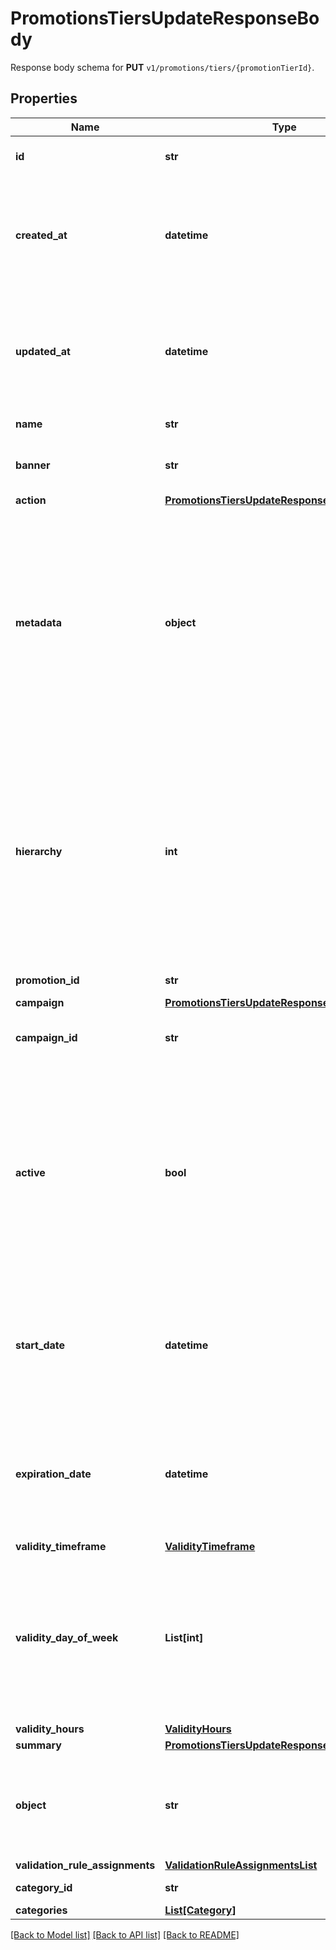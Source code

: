 # PromotionsTiersUpdateResponseBody

Response body schema for **PUT** `v1/promotions/tiers/{promotionTierId}`.

## Properties
Name | Type | Description | Notes
------------ | ------------- | ------------- | -------------
**id** | **str** | Unique promotion tier ID. | [optional] 
**created_at** | **datetime** | Timestamp representing the date and time when the promotion tier was created. The value is shown in the ISO 8601 format. | [optional] 
**updated_at** | **datetime** | Timestamp representing the date and time when the promotion tier was updated. The value is shown in the ISO 8601 format. | [optional] 
**name** | **str** | Name of the promotion tier. | [optional] 
**banner** | **str** | Text to be displayed to your customers on your website. | [optional] 
**action** | [**PromotionsTiersUpdateResponseBodyAction**](PromotionsTiersUpdateResponseBodyAction.md) |  | [optional] 
**metadata** | **object** | The metadata object stores all custom attributes assigned to the promotion tier. A set of key/value pairs that you can attach to a promotion tier object. It can be useful for storing additional information about the promotion tier in a structured format. | [optional] 
**hierarchy** | **int** | The promotions hierarchy defines the order in which the discounts from different tiers will be applied to a customer&#39;s order. If a customer qualifies for discounts from more than one tier, discounts will be applied in the order defined in the hierarchy. | [optional] 
**promotion_id** | **str** | Promotion unique ID. | [optional] 
**campaign** | [**PromotionsTiersUpdateResponseBodyCampaign**](PromotionsTiersUpdateResponseBodyCampaign.md) |  | [optional] 
**campaign_id** | **str** | Promotion tier&#39;s parent campaign&#39;s unique ID. | [optional] 
**active** | **bool** | A flag to toggle the promotion tier on or off. You can disable a promotion tier even though it&#39;s within the active period defined by the &#x60;start_date&#x60; and &#x60;expiration_date&#x60;.    - &#x60;true&#x60; indicates an *active* promotion tier - &#x60;false&#x60; indicates an *inactive* promotion tier | [optional] 
**start_date** | **datetime** | Activation timestamp defines when the promotion tier starts to be active in ISO 8601 format. Promotion tier is *inactive before* this date.  | [optional] 
**expiration_date** | **datetime** | Activation timestamp defines when the promotion tier expires in ISO 8601 format. Promotion tier is *inactive after* this date.  | [optional] 
**validity_timeframe** | [**ValidityTimeframe**](ValidityTimeframe.md) |  | [optional] 
**validity_day_of_week** | **List[int]** | Integer array corresponding to the particular days of the week in which the voucher is valid.  - &#x60;0&#x60; Sunday - &#x60;1&#x60; Monday - &#x60;2&#x60; Tuesday - &#x60;3&#x60; Wednesday - &#x60;4&#x60; Thursday - &#x60;5&#x60; Friday - &#x60;6&#x60; Saturday | [optional] 
**validity_hours** | [**ValidityHours**](ValidityHours.md) |  | [optional] 
**summary** | [**PromotionsTiersUpdateResponseBodySummary**](PromotionsTiersUpdateResponseBodySummary.md) |  | [optional] 
**object** | **str** | The type of the object represented by JSON. This object stores information about the promotion tier. | [optional] [default to 'promotion_tier']
**validation_rule_assignments** | [**ValidationRuleAssignmentsList**](ValidationRuleAssignmentsList.md) |  | [optional] 
**category_id** | **str** | Promotion tier category ID. | [optional] 
**categories** | [**List[Category]**](Category.md) |  | [optional] 

[[Back to Model list]](../README.md#documentation-for-models) [[Back to API list]](../README.md#documentation-for-api-endpoints) [[Back to README]](../README.md)


